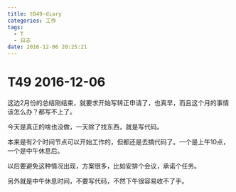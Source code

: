 ```yaml
---
title: t049-diary
categories: 工作
tags:
  - T
  - 日志
date: 2016-12-06 20:25:21
---
```

# T49 2016-12-06

这边2月份的总结刚结束，就要求开始写转正申请了，也真早，而且这个月的事情该怎么办？都写不上了。

今天是真正的啥也没做，一天除了找东西，就是写代码。

本来是有2个时间节点可以开始工作的，但都还是去搞代码了。一个是上午10点，一个是中午休息后。

以后要避免这种情况出现，方案很多，比如安排个会议，承诺个任务。

另外就是中午休息时间，不要写代码，不然下午很容易收不了手。
